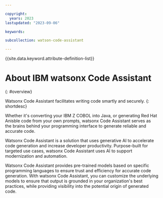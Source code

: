 ```yaml
---

copyright:
  years: 2023
lastupdated: "2023-09-06"

keywords:

subcollection: watson-code-assistant

---
```


{{site.data.keyword.attribute-definition-list}}

# About IBM watsonx Code Assistant
{: #overview}

Watsonx Code Assistant facilitates writing code smartly and securely.
{: shortdesc}

Whether it's converting your IBM Z COBOL into Java, or generating Red Hat Anisble code from your own prompts, watsonx Code Assistant serves as the brains behind your programming interface to generate reliable and accurate code.

Watsonx Code Assistant is a solution that uses generative AI to accelerate code generation and increase developer productivity. Purpose-built for targeted use cases, watsonx Code Assistant uses AI to support modernization and automation.

Watsonx Code Assistant provides pre-trained models based on specific programming languages to ensure trust and efficiency for accurate code generation. With watsonx Code Assistant, you can customize the underlying models to ensure that output is grounded in your organization's best practices, while providing visibility into the potential origin of generated code.
